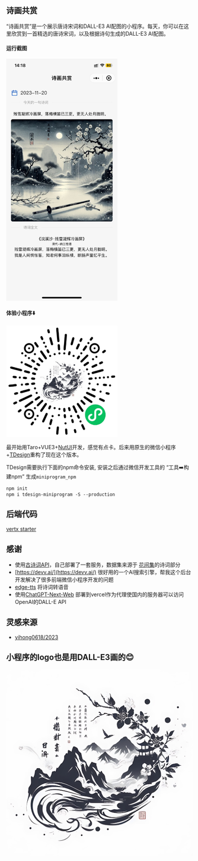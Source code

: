 ## 诗画共赏

“诗画共赏”是一个展示唐诗宋词和DALL-E3 AI配图的小程序。每天，你可以在这里欣赏到一首精选的唐诗宋词，以及根据诗句生成的DALL-E3 AI配图。

#### 运行截图

<img src="./assets/screen_shot.jpeg" alt="诗画共赏" width=300px/>

#### 体验小程序⬇️

<img src="./assets/gh_71c17530cffe_1280.jpg" alt="诗画共赏" width=300px/>

最开始用Taro+VUE3+[NutUI](https://nutui.jd.com/taro/vue/4x/#/zh-CN/guide/intro)开发，感觉有点卡。后来用原生的微信小程序+[TDesign](https://tdesign.tencent.com/miniprogram/overview)重构了现在这个版本。

TDesign需要执行下面的npm命令安装, 安装之后通过微信开发工具的 “工具➡️构建npm” 生成`miniprogram_npm`
```
npm init
npm i tdesign-miniprogram -S --production
```

## 后端代码

[vertx starter](https://github.com/yangchuang/vertx-starter)

## 感谢 
- 使用[古诗词API](https://github.com/xenv/gushici)，自己部署了一套服务，数据集来源于 [花间集](https://github.com/chinese-poetry/huajianji)的诗词部分
- [https://devv.ai/](https://devv.ai/) 很好用的一个AI搜索引擎，帮我这个后台开发解决了很多前端微信小程序开发的问题
- [edge-tts](https://github.com/rany2/edge-tts) 将诗词转语音 
- 使用[ChatGPT-Next-Web](https://github.com/Yidadaa/ChatGPT-Next-Web) 部署到vercel作为代理使国内的服务器可以访问OpenAI的DALL-E API

## 灵感来源

- [yihong0618/2023](https://github.com/yihong0618/2023)

## 小程序的logo也是用DALL-E3画的😊
![logo](./assets/daily_poetry_logo.jpeg)